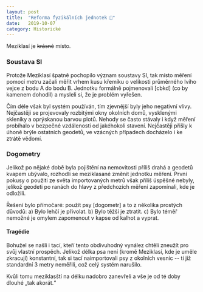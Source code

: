 ```yaml
---
layout: post
title:  "Reforma fyzikálních jednotek 📐"
date:   2019-10-07
category: Historické
---
```


Meziklasí je ~~krásné~~ místo.

### Soustava SI
Protože Meziklasí špatně pochopilo význam soustavy SI, tak místo měření pomocí metru začali měřit vrhem kusu křemíku o velikosti průměrného lvího vejce z bodu A do bodu B. Jednotku formálně pojmenovali [cbkd] (co by kamenem dohodil) a mysleli si, že je problém vyřešen.

Čím déle však byl systém používán, tím zjevnější byly jeho negativní vlivy. Nejčastěji se projevovaly rozbitými okny okolních domů, vysklenými skleníky a oprýskanou barvou plotů. Nehody se často stávaly i když měření probíhalo v bezpečné vzdálenosti od jakéhokoli stavení. Nejčastěji přišly k úhoně brýle ostatních geodetů, ve vzácných případech docházelo i ke ztrátě vědomí.

### Dogometry
Jelikož po nějaké době byla pojištění na nemovitosti příliš drahá a geodetů kvapem ubývalo, rozhodli se meziklasané změnit jednotku měření. První pokusy o použiti ze světa importovaných metrů však příliš úspěšné nebyly, jelikož geodeti po ranách do hlavy z předchozích měření zapomínali, kde je odložili.

Řešení bylo přímočaré: použít psy [dogometr] a to z několika prostých důvodů:
a) Bylo lehčí je přivolat.
b) Bylo těžší je ztratit.
c) Bylo téměř nemožné je omylem zapomenout v kapse od kalhot a vyprat.

#### Tragédie
Bohužel se našli i tací, kteří tento obdivuhodný vynález chtěli zneužít pro svůj vlastní prospěch. Jelikož délka psa není (kromě Meziklasí, kde je uměle zkracují) konstantní, tak si tací naimportovali psy z okolních vesnic -- ti již standardní 3 metry neměřili, což celý systém narušilo.

Kvůli tomu meziklasští na délku nadobro zanevřeli a vše je od té doby dlouhé „tak akorát.“
